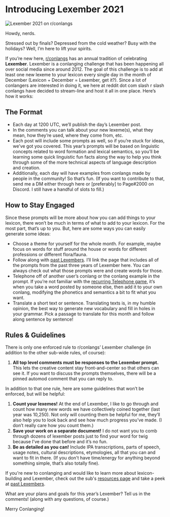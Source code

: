 # Introducing Lexember 2021

![Lexember 2021 on r/conlangs](https://preview.redd.it/kwml36lxwk281.png?width=1268&format=png&auto=webp&s=12e55f080891dc580c3ccfe8de68d6ae8c1dc63e)

Howdy, nerds.

Stressed out by finals? Depressed from the cold weather? Busy with the holidays? Well, I’m here to lift your spirits.

If you’re new here, [r/conlangs](https://www.reddit.com/r/conlangs/) has an annual tradition of celebrating **Lexember**. Lexember is a conlanging challenge that has been happening all over social media since around 2012. The goal of this challenge is to add at least one new lexeme to your lexicon every single day in the month of December (Lexicon + December = Lexember, get it?). Since a lot of conlangers are interested in doing it, we here at reddit dot com slash r slash conlangs have decided to stream-line and host it all in one place. Here’s how it works:

## The Format

+ Each day at 1200 UTC, we’ll publish the day’s Lexember post.
+ In the comments you can talk about your new lexeme(s), what they mean, how they’re used, where they come from, etc.
+ Each post will include some prompts as well, so if you’re stuck for ideas, we’ve got you covered. This year’s prompts will be based on linguistic concepts related to word formation and lexical semantics, so you’ll be learning some quick linguistic fun facts along the way to help you think through some of the more technical aspects of language description and creation.
+ Additionally, each day will have examples from conlangs made by people in the community! So that’s fun. (If you want to contribute to that, send me a DM either through here or \[preferably\] to Page#2000 on Discord. I still have a handful of slots to fill.)

## How to Stay Engaged

Since these prompts will be more about how you can add things to your lexicon, there won’t be much in terms of what to add to your lexicon. For the most part, that’s up to you. But, here are some ways you can easily generate some ideas:

+ Choose a theme for yourself for the whole month. For example, maybe focus on words for stuff around the house or words for different professions or different flora/fauna.
+ Follow along with [past Lexembers](https://www.reddit.com/r/conlangs/wiki/meta/lexember). I’ll link the page that includes all of the prompts from the past three years of Lexember here. You can always check out what those prompts were and create words for those.
+ Telephone off of another user’s conlang or the conlang example in the prompt. If you’re not familiar with the [recurring Telephone game](https://www.reddit.com/r/conlangs/search/?q=biweekly%20telephone%20game&restrict_sr=1&sr_nsfw=&sort=new), it’s when you take a word posted by someone else, then add it to your own conlang, modifying the phonetics and semantics a bit to fit what you want.
+ Translate a short text or sentence. Translating texts is, in my humble opinion, the best way to generate new vocabulary and fill in holes in your grammar. Pick a passage to translate for this month and follow along sentence by sentence!

## Rules & Guidelines

There is only one enforced rule to r/conlangs’ Lexember challenge (in addition to the other sub-wide rules, of course):

1. **All top level comments must be responses to the Lexember prompt.** This lets the creative content stay front-and-center so that others can see it. If you want to discuss the prompts themselves, there will be a pinned automod comment that you can reply to.

In addition to that one rule, here are some guidelines that won’t be enforced, but will be helpful:

1. **Count your lexemes!** At the end of Lexember, I like to go through and count how many new words we have collectively coined together (last year was 10,250). Not only will counting them be helpful for me, they’ll also help you to look back and see how much progress you’ve made. (I don’t really care how you count them.)
2. **Save your work on a separate document!** I do not want you to comb through dozens of lexember posts just to find your word for twig because I’ve done that before and it’s no fun.
3. **Be as detailed as you can!** Include IPA transcriptions, parts of speech, usage notes, cultural descriptions, etymologies, all that you can and want to fit in there. (If you don't have time/energy for anything beyond something simple, that’s also totally fine).

If you're new to conlanging and would like to learn more about lexicon-building and Lexember, check out the sub's [resources page](https://www.reddit.com/r/conlangs/wiki/resources#wiki_5._lexicon_building) and take a peek at [past Lexembers](https://www.reddit.com/r/conlangs/wiki/meta/lexember).

What are your plans and goals for this year’s Lexember? Tell us in the comments! (along with any questions, of course.)

Merry Conlanging!
